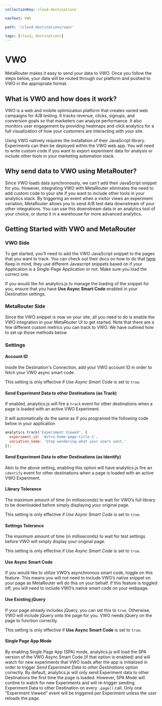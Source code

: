 ```yaml
---
collectionKey: cloud-destinations

navText: VWO

path: '/cloud-destinations/vwo/'

tags: [cloud, destinations]
---
```


# VWO

MetaRouter makes it easy to send your data to VWO. Once you follow the steps below, your data will be routed through our platform and pushed to VWO in the appropriate format.

## What is VWO and how does it work?

VWO is a web and mobile optimization platform that creates varied web campaigns for A/B testing. It tracks revenue, clicks, signups, and conversion goals so that marketers can analyze performance. It also monitors user engagement by providing heatmaps and click analytics for a full visualization of how your customers are interacting with your site.

Using VWO natively requires the installation of their JavaScript library. Experiments can then be deployed within the VWO web app. You will need to write custom code if you want to export experiment data for analysis or include other tools in your marketing automation stack.

## Why send data to VWO using MetaRouter?

Since VWO loads data synchronously, we can't add their JavaScript snippet for you. However, integrating VWO with MetaRouter eliminates the need to add custom code to your site if you want to include other tools in your analytics stack. By triggering an event when a visitor views an experiment variation, MetaRouter allows you to send A/B test data downstream of your other integrations. You can use this downstream data in an analytics tool of your choice, or dump it in a warehouse for more advanced analytics.

## Getting Started with VWO and MetaRouter

### VWO Side

To get started, you'll need to add the VWO JavaScript snippet to the pages that you want to track. You can check out their docs on how to do that [here](https://vwo.com/knowledge/add-vwo-smartcode-to-your-website/). Keep in mind, they use different Javascript snippets based on if your Application is a Single-Page Application or not. Make sure you load the correct one.

If you would like for analytics.js to manage the loading of the snippet for you, ensure that you have **Use Async Smart Code** enabled in your Destination settings.

### MetaRouter Side

Since the VWO snippet is now on your site, all you need to do is enable the VWO integration in your MetaRouter UI to get started. Note that there are a few different custom metrics you can track to VWO. We have outlined how to set up those methods below.

### Settings

#### Account ID

Inside the Destination's Connection, add your VWO account ID in order to fetch your VWO async smart code.

This setting is only effective if _Use Async Smart Code_ is set to `true`.

#### Send Experiment Data to other Destinations (as Track)

If enabled, analytics.js will fire a `track` event for other destinations when a page is loaded with an active VWO Experiment.

It will automatically do the same as if you programed the following code below in your application

```javascript
analytics.track('Experiment Viewed', {
  experiment_id: 'Astro-home-page-title-1`,
  variation_name: 'Stop wondering what your users want.'
});
```

#### Send Experiment Data to other Destinations (as Identify)

Akin to the above setting, enabling this option will have analytics.js fire an `identify` event for other destinations when a page is loaded with an active VWO Experiment.

#### Library Tolerance

The maximum amount of time (in milliseconds) to wait for VWO’s full library to be downloaded before simply displaying your original page.

This setting is only effective if _Use Async Smart Code_ is set to `true`.

#### Settings Tolerance

The maximum amount of time (in milliseconds) to wait for test settings before VWO will simply display your original page.

This setting is only effective if _Use Async Smart Code_ is set to `true`.

#### Use Async Smart Code

If you would like to utilize VWO’s asynchronous smart code, toggle on this feature. This means you will not need to include VWO’s native snippet on your page as MetaRouter will do this on your behalf. If this feature is toggled off, you will need to include VWO’s native smart code on your webpage.

#### Use Existing jQuery

If your page already includes jQuery, you can set this to `true`. Otherwise, VWO will include jQuery onto the page for you. VWO needs jQuery on the page to function correctly.

This setting is only effective if **Use Async Smart Code** is set to `true`.

#### Single Page App Mode

By enabling Single Page App (SPA) mode, analytics.js will load the SPA version of the VWO Async Smart Code (if that option is enabled) and will watch for new experiments that VWO loads after the app is initialized in order to trigger _Send Experiment Data to other Destinations_ option correctly. By default, analytics.js will only send Experiment data to other Destinations the first time the page is loaded. However, SPA Mode will contine to watch for new Experiments and will re-trigger sending Experiment Data to other Destination on every `.page()` call. Only one "Experiment Viewed" event will be triggered per Experiment unless the user reloads the page.
